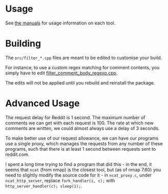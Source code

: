 # Usage

See [the manuals](../docs) for usage information on each tool.

# Building

The `src/filter_*.cpp` files are meant to be edited to customise your build.

For instance, to use a custom regex matching for comment contents, you simply have to edit [filter_comment_body_regexp.cpp](src/filter_comment_body_regexp.cpp).

The edits will not be applied until you rebuild and reinstall the package.

# Advanced Usage

The request delay for Reddit is 1 second. The maximum number of comments we can get with each request is 100. The rate at which new comments are written, we could almost always use a delay of 3 seconds.

To make better use of our request allowance, we can have our programs use a single proxy, which manages the requests from any number of these programs, such that there is at least 1 second between requests sent to reddit.com.

I spent a long time trying to find a program that did this - in the end, it seems that `ncat` (from nmap) is the closest tool, but (as of nmap 7.60) you need to slightly modify the source code for it - in `ncat_proxy.c`, under `ncat_http_server`, replace `fork_handler(i, c);` with `http_server_handler(c); sleep(1);`.
